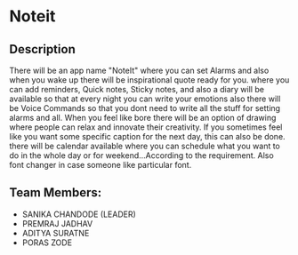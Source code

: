 # Noteit

## Description 

There will be an app name "NoteIt" where you can set Alarms and also when you wake up there will be inspirational quote ready for you. where you can add reminders, Quick notes, Sticky notes, and also a diary will be available so that at every night you can write your emotions also there will be Voice Commands so that you dont need to write all the stuff for setting alarms and all. When you feel like bore there will be an option of drawing where people can relax and innovate their creativity. If you sometimes feel like you want some specific caption for the next day, this can also be done. there will be calendar available where you can schedule what you want to do in the whole day or for weekend...According to the requirement. Also font changer in case someone like particular font.

## Team Members: 
* SANIKA CHANDODE (LEADER)   
* PREMRAJ JADHAV   
* ADITYA SURATNE   
* PORAS ZODE   
               
